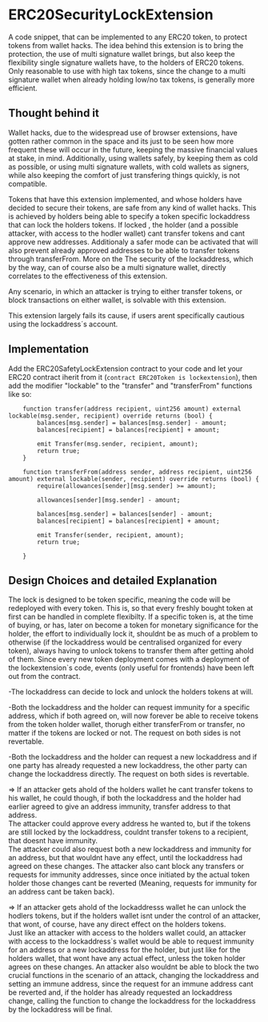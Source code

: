 # ERC20SecurityLockExtension

A code snippet, that can be implemented to any ERC20 token, to protect tokens from wallet hacks. The idea behind this extension is to bring the protection, the use of multi signature wallet brings, but also keep the flexibility single signature wallets have, to the holders of ERC20 tokens. Only reasonable to use with high tax tokens, since the change to a multi signature wallet when already holding low/no tax tokens, is generally more efficient.

## Thought behind it

Wallet hacks, due to the widespread use of browser extensions, have gotten rather common in the space and its just to be seen how more frequent these will occur in the future, keeping the massive financial values at stake, in mind. Additionally, using wallets safely, by keeping them as cold as possible, or using multi signature wallets, with cold wallets as signers, while also keeping the comfort of just transfering things quickly, is not compatible.

Tokens that have this extension implemented, and whose holders have decided to secure their tokens, are safe from any kind of wallet hacks.
This is achieved by holders being able to specify a token specific lockaddress that can lock the holders tokens. If locked , the holder (and a possible attacker, with access to the hodler wallet) cant transfer tokens and cant approve new addresses. Additionaly a safer mode can be activated that will also prevent already approved addresses to be able to transfer tokens through transferFrom. More on the  The security of the lockaddress, which by the way, can of course also be a multi signature wallet, directly correlates to the effectiveness of this extension.

Any scenario, in which an attacker is trying to either transfer tokens, or block transactions on either wallet, is solvable with this extension.

This extension largely fails its cause, if users arent specifically cautious using the lockaddress´s account.

## Implementation

Add the ERC20SafetyLockExtension contract to your code and let your ERC20 contract iherit from it (```contract ERC20Token is lockextension```), then add the modifier "lockable" to the "transfer" and "transferFrom" functions like so:

```Solidity
    function transfer(address recipient, uint256 amount) external lockable(msg.sender, recipient) override returns (bool) {
        balances[msg.sender] = balances[msg.sender] - amount;
        balances[recipient] = balances[recipient] + amount;

        emit Transfer(msg.sender, recipient, amount);
        return true;
    }
    
    function transferFrom(address sender, address recipient, uint256 amount) external lockable(sender, recipient) override returns (bool) {
        require(allowances[sender][msg.sender] >= amount);

        allowances[sender][msg.sender] - amount;

        balances[msg.sender] = balances[sender] - amount;
        balances[recipient] = balances[recipient] + amount;
                
        emit Transfer(sender, recipient, amount);
        return true;

    }
```

## Design Choices and detailed Explanation

The lock is designed to be token specific, meaning the code will be redeployed with every token. This is, so that every freshly bought token at first can be handled in complete flexibilty. If a specific token is, at the time of buying, or has, later on become a token for monetary significance for the holder, the effort to individually lock it, shouldnt be as much of a problem to otherwise (if the lockaddress would be centralised organized for every token), always having to unlock tokens to transfer them after getting ahold of them.
Since every new token deployment comes with a deployment of the lockextension`s code, events (only useful for frontends) have been left out from the contract.

-The lockaddress can decide to lock and unlock the holders tokens at will.

-Both the lockaddress and the holder can request immunity for a specific address, which if both agreed on, will now forever be able to receive tokens from the token holder wallet, thorugh either transferFrom or transfer, no matter if the tokens are locked or not. The request on both sides is not revertable.

-Both the lockaddress and the holder can request a new lockaddress and if one party has already requested a new lockaddress, the other party can change the lockaddress directly. The request on both sides is revertable.

=> If an attacker gets ahold of the holders wallet he cant transfer tokens to his wallet, he could though, if both the lockaddress and the holder had earlier agreed to give an address immunity, transfer address to that address.<br>
The attacker could approve every address he wanted to, but if the tokens are still locked by the lockaddress, couldnt transfer tokens to a recipient, that doesnt have immunity.<br>
The attacker could also request both a new lockaddress and immunity for an address, but that wouldnt have any effect, until the lockaddress had agreed on these changes. The attacker also cant block any transfers or requests for immunity addresses, since once initiated by the actual token holder those changes cant be reverted (Meaning, requests for immunity for an address cant be taken back).

=> If an attacker gets ahold of the lockaddresss wallet he can unlock the hodlers tokens, but if the holders wallet isnt under the control of an attacker, that wont, of course, have any direct effect on the holders tokens. <br>
Just like an attacker with access to the holders wallet could, an attacker with access to the lockaddress`s wallet would be able to request immunity for an address or a new lockaddress for the holder, but just like for the holders wallet, that wont have any actual effect, unless the token holder agrees on these changes. An attacker also wouldnt be able to block the two crucial functions in the scenario of an attack, changing the lockaddress and setting an immune address, since the request for an immune address cant be reverted and, if the holder has already requested an lockaddress change, calling the function to change the lockaddress for the lockaddress by the lockaddress will be final.
